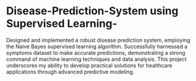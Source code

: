 # Disease-Prediction-System using Supervised Learning-
Designed and implemented a robust disease prediction system, employing the Naive Bayes supervised learning algorithm. Successfully harnessed a symptoms dataset to make accurate predictions, demonstrating a strong command of machine learning techniques and data analysis. This project underscores my ability to develop practical solutions for healthcare applications through advanced predictive modeling.
